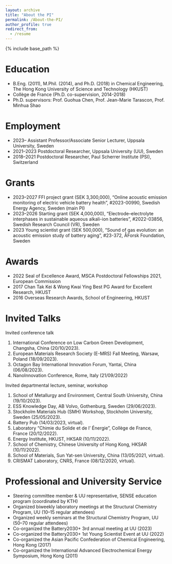 ```yaml
---
layout: archive
title: "About the PI"
permalink: /About-the-PI/
author_profile: true
redirect_from:
  - /resume
---
```


{% include base_path %}

Education
======
* B.Eng. (2011), M.Phil. (2014), and Ph.D. (2018) in Chemical Engineering, The Hong Kong University of Science and Technology (HKUST)
* Collège de France (Ph.D. co-supervision, 2014-2018)
* Ph.D. supervisors: Prof. Guohua Chen, Prof. Jean-Marie Tarascon, Prof. Minhua Shao

Employment
======
* 2023–		Assistant Professor/Associate Senior Lecturer, Uppsala University, Sweden
* 2021–2023	Postdoctoral Researcher, Uppsala University (UU), Sweden
* 2018–2021	Postdoctoral Researcher, Paul Scherrer Institute (PSI), Switzerland
  
Grants
======
* 2023–2027	FFI project grant (SEK 3,300,000), “Online acoustic emission monitoring of electric vehicle battery health”, #2023-00990, Swedish Energy Agency, Sweden (main PI)
* 2023–2026	Starting grant (SEK 4,000,000), “Electrode–electrolyte interphases in sustainable aqueous alkali-ion batteries”, #2022-03856, Swedish Research Council (VR), Sweden
* 2023	Young scientist grant (SEK 500,000), “Sound of gas evolution: an acoustic emission study of battery aging”, #23-372, ÅForsk Foundation, Sweden

Awards
======
* 2022	Seal of Excellence Award, MSCA Postdoctoral Fellowships 2021, European Commission
* 2017	Chan Tak Kei & Wong Kwai Ying Best PG Award for Excellent Research, HKUST
* 2016	Overseas Research Awards, School of Engineering, HKUST
  
Invited Talks
======
Invited conference talk
1.	International Conference on Low Carbon Green Development, Changsha, China (20/10/2023).
1.	European Materials Research Society (E-MRS) Fall Meeting, Warsaw, Poland (18/09/2023).
1.	Octagon Bay International Innovation Forum, Yantai, China (06/08/2023).
1.	NanoInnovation Conference, Rome, Italy (21/09/2022)

Invited departmental lecture, seminar, workshop
1.	School of Metallurgy and Environment, Central South University, China (19/10/2023).
1.	ESS Knowledge Day, AB Volvo, Gothenburg, Sweden (29/06/2023).
1.	Stockholm Materials Hub (SMH) Workshop, Stockholm University, Sweden (25/05/2023).
1.	Battery Pub (14/03/2023, virtual).
1.	Laboratory “Chimie du Solide et de l’ Énergie”, Collège de France, France (20/12/2022).
1.	Energy Institute, HKUST, HKSAR (10/11/2022).
1.	School of Chemistry, Chinese University of Hong Kong, HKSAR (10/11/2022).
1.	School of Materials, Sun Yat-sen University, China (13/05/2021, virtual).
1.	CRISMAT Laboratory, CNRS, France (08/12/2020, virtual).
  
Professional and University Service
======
* Steering committee member & UU representative, SENSE education program (coordinated by KTH)
* Organized biweekly laboratory meetings at the Structural Chemistry Program, UU (10–15 regular attendees)
* Organized weekly seminars at the Structural Chemistry Program, UU (50–70 regular attendees)
* Co-organized the Battery2030+ 3rd annual meeting at UU (2023)
* Co-organized the Battery2030+ 1st Young Scientist Event at UU (2022)
* Co-organized the Asian Pacific Confederation of Chemical Engineering, Hong Kong (2017)
* Co-organized the International Advanced Electrochemical Energy Symposium, Hong Kong (2011)

